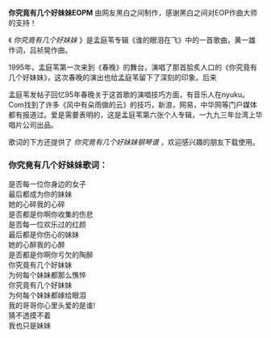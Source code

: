 

**你究竟有几个好妹妹EOPM** 由网友黑白之间制作，感谢黑白之间对EOP作曲大师的支持！

《 _你究竟有几个好妹妹_ 》是孟庭苇专辑《谁的眼泪在飞》中的一首歌曲，黄一雄作词，吕祯晃作曲。

1995年，孟庭苇第一次来到《春晚》的舞台，演唱了那首脍炙人口的《你究竟有几个好妹妹》，这次春晚的演出也给孟庭苇留下了深刻的印象。后来

孟庭苇发帖子回忆95年春晚关于这首歌的演唱技巧方面，有音乐人在nyuku。Com找到了许多《风中有朵雨做的云》的技巧，新浪，网易，中华网等门户媒体都有报道过。爱是需要表明的，这是孟庭苇第六张个人专辑，一九九三年台湾上华唱片公司出品。

歌词的下方还提供了 _你究竟有几个好妹妹钢琴谱_ ，欢迎感兴趣的朋友下载使用。

### 你究竟有几个好妹妹歌词：

是否每一位你身边的女子  
最后都成为你的妹妹  
她的心碎我的心碎  
是否都是你啊你收集的伤悲  
是否每一位欢乐过的红颜  
最后都是你伤心的妹妹  
她的心醉我的心醉  
是否都是你啊你亏欠的陶醉  
你究竟有几个好妹妹  
为何每个妹妹都那么憔悴  
你究竟有几个好妹妹  
为何每个妹妹都嫁给眼泪  
我的哥哥你心里头爱的是谁!  
猜不透摸不着  
我也只是妹妹

